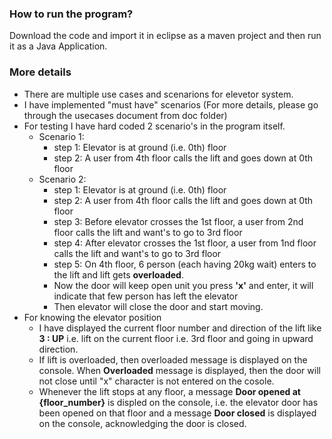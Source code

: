 ### How to run the program?
Download the code and import it in eclipse as a maven project and then run it as a Java Application.

### More details
* There are multiple use cases and scenarions for elevetor system.
* I have implemented "must have" scenarios (For more details, please go through the usecases document from doc folder)
* For testing I have hard coded 2 scenario's in the program itself.
    * Scenario 1:
        * step 1: Elevator is at ground (i.e. 0th) floor
        * step 2: A user from 4th floor calls the lift and goes down at 0th floor
    * Scenario 2:
        * step 1: Elevator is at ground (i.e. 0th) floor
        * step 2: A user from 4th floor calls the lift and goes down at 0th floor
        * step 3: Before elevator crosses the 1st floor, a user from 2nd floor calls the lift and want's to go to 3rd floor
        * step 4: After elevator crosses the 1st floor, a user from 1nd floor calls the lift and want's to go to 3rd floor
        * step 5: On 4th floor, 6 person (each having 20kg wait) enters to the lift and lift gets **overloaded**. 
        * Now the door will keep open unit you press **'x'** and enter, it will indicate that few person has left the elevator 
        * Then elevator will close the door and start moving.
* For knowing the elevator position 
    * I have displayed the current floor number and direction of the lift like **3 : UP** i.e. lift on the current floor i.e. 3rd floor and going in upward direction.
    * If lift is overloaded, then overloaded message is displayed on the console. When **Overloaded** message is displayed, then the door will not close until "x" character is not entered on the cosole.
    * Whenever the lift stops at any floor, a message **Door opened at {floor_number}** is displed on the console, i.e. the elevator door has been opened on that floor and a message **Door closed** is displayed on the console, acknowledging the door is closed.